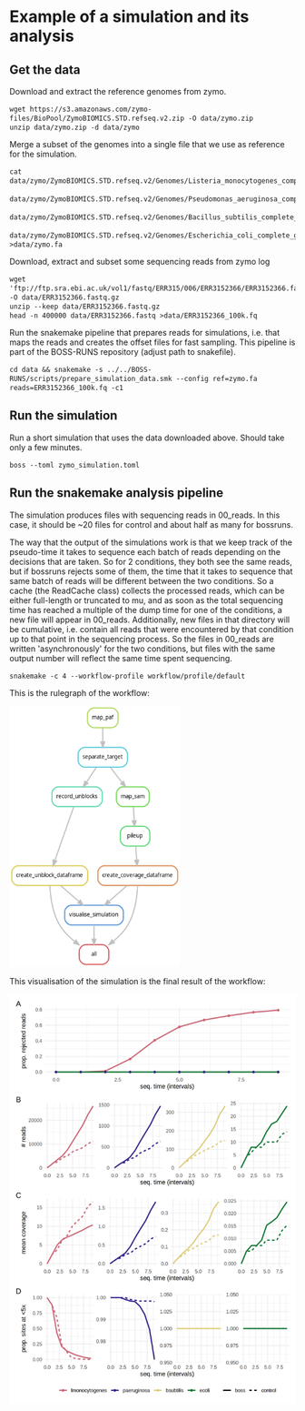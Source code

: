 # Example of a simulation and its analysis

## Get the data


Download and extract the reference genomes from zymo. 

```
wget https://s3.amazonaws.com/zymo-files/BioPool/ZymoBIOMICS.STD.refseq.v2.zip -O data/zymo.zip
unzip data/zymo.zip -d data/zymo
```

Merge a subset of the genomes into a single file that we use as reference for the simulation.

```
cat data/zymo/ZymoBIOMICS.STD.refseq.v2/Genomes/Listeria_monocytogenes_complete_genome.fasta\
 data/zymo/ZymoBIOMICS.STD.refseq.v2/Genomes/Pseudomonas_aeruginosa_complete_genome.fasta\
 data/zymo/ZymoBIOMICS.STD.refseq.v2/Genomes/Bacillus_subtilis_complete_genome.fasta\
 data/zymo/ZymoBIOMICS.STD.refseq.v2/Genomes/Escherichia_coli_complete_genome.fasta >data/zymo.fa
```

Download, extract and subset some sequencing reads from zymo log

```
wget 'ftp://ftp.sra.ebi.ac.uk/vol1/fastq/ERR315/006/ERR3152366/ERR3152366.fastq.gz' -O data/ERR3152366.fastq.gz
unzip --keep data/ERR3152366.fastq.gz
head -n 400000 data/ERR3152366.fastq >data/ERR3152366_100k.fq
```


Run the snakemake pipeline that prepares reads for simulations, i.e. that maps the reads and creates the offset files for fast sampling. 
This pipeline is part of the BOSS-RUNS repository (adjust path to snakefile).

```
cd data && snakemake -s ../../BOSS-RUNS/scripts/prepare_simulation_data.smk --config ref=zymo.fa reads=ERR3152366_100k.fq -c1
```


## Run the simulation

Run a short simulation that uses the data downloaded above. Should take only a few minutes.


```
boss --toml zymo_simulation.toml
```


## Run the snakemake analysis pipeline

The simulation produces files with sequencing reads in 00_reads. In this case, it should be ~20 files for control and about half as many for bossruns.

The way that the output of the simulations work is that we keep track of the pseudo-time it takes to sequence each batch of reads depending on the decisions that are taken.
So for 2 conditions, they both see the same reads, but if bossruns rejects some of them, the time that it takes to sequence that same batch of reads will be different between the two conditions.
So a cache (the ReadCache class) collects the processed reads, which can be either full-length or truncated to mu, and as soon as the total sequencing time has reached a multiple of the dump time for one of the conditions,
a new file will appear in 00_reads. Additionally, new files in that directory will be cumulative, i.e. contain all reads that were encountered by that condition up to that point in the sequencing process.
So the files in 00_reads are written 'asynchronously' for the two conditions, but files with the same output number will reflect the same time spent sequencing.


```
snakemake -c 4 --workflow-profile workflow/profile/default
```

This is the rulegraph of the workflow:

<img src="rules.png" alt="rulegraph" width="300"/>


This visualisation of the simulation is the final result of the workflow:


<img src="results/simulation.png" alt="simulation" width="600"/>
